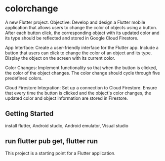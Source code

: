# colorchange

A new Flutter project.
Objective: Develop and design a Flutter mobile application that allows users to change the 
color of objects using a button. After each button click, the corresponding object with its 
updated color and its type should be reflected and stored in Google Cloud Firestore. 
 
App Interface: 
Create a user-friendly interface for the Flutter app. 
Include a button that users can click to change the color of an object and its type. 
Display the object on the screen with its current color. 
 
Color Changes: 
Implement functionality so that when the button is clicked, the color of the object changes. 
The color change should cycle through five predefined colors. 
 
Cloud Firestore Integration: 
Set up a connection to Cloud Firestore. 
Ensure that every time the button is clicked and the object's color changes, the updated 
color and object information are stored in Firestore. 

## Getting Started

install flutter, Android studio, Android emulator, Visual studio 
## run flutter pub get, flutter run

This project is a starting point for a Flutter application.


